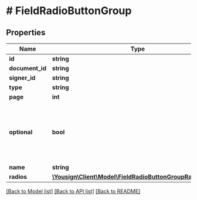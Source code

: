 # # FieldRadioButtonGroup

## Properties

Name | Type | Description | Notes
------------ | ------------- | ------------- | -------------
**id** | **string** |  |
**document_id** | **string** |  |
**signer_id** | **string** |  |
**type** | **string** |  |
**page** | **int** |  |
**optional** | **bool** | Does the Signer has to select one of the radio buttons from this group? |
**name** | **string** |  |
**radios** | [**\Yousign\Client\Model\FieldRadioButtonGroupRadiosInner[]**](FieldRadioButtonGroupRadiosInner.md) |  |

[[Back to Model list]](../../README.md#models) [[Back to API list]](../../README.md#endpoints) [[Back to README]](../../README.md)
